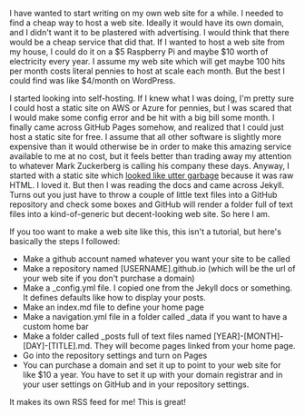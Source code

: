 I have wanted to start writing on my own web site for a while. I needed to find a cheap way to host a web site. Ideally it would have its own domain, and I didn't want it to be plastered with advertising. I would think that there would be a cheap service that did that. If I wanted to host a web site from my house, I could do it on a $5 Raspberry Pi and maybe $10 worth of electricity every year. I assume my web site which will get maybe 100 hits per month costs literal pennies to host at scale each month. But the best I could find was like $4/month on WordPress.

I started looking into self-hosting. If I knew what I was doing, I'm pretty sure I could host a static site on AWS or Azure for pennies, but I was scared that I would make some config error and be hit with a big bill some month. I finally came across GitHub Pages somehow, and realized that I could just host a static site for free. I assume that all other software is slightly more expensive than it would otherwise be in order to make this amazing service available to me at no cost, but it feels better than trading away my attention to whatever Mark Zuckerberg is calling his company these days. Anyway, I started with a static site which [looked like utter garbage](https://passwordpaper.com/oldsite/) because it was raw HTML. I loved it. But then I was reading the docs and came across Jekyll. Turns out you just have to throw a couple of little text files into a GitHub repository and check some boxes and GitHub will render a folder full of text files into a kind-of-generic but decent-looking web site. So here I am.

If you too want to make a web site like this, this isn't a tutorial, but here's basically the steps I followed:
* Make a github account named whatever you want your site to be called
* Make a repository named [USERNAME].github.io (which will be the url of your web site if you don't purchase a domain)
* Make a _config.yml file. I copied one from the Jekyll docs or something. It defines defaults like how to display your posts.
* Make an index.md file to define your home page
* Make a navigation.yml file in a folder called _data if you want to have a custom home bar
* Make a folder called _posts full of text files named [YEAR]-[MONTH]-[DAY]-[TITLE].md. They will become pages linked from your home page.
* Go into the repository settings and turn on Pages
* You can purchase a domain and set it up to point to your web site for like $10 a year. You have to set it up with your domain registrar and in your user settings on GitHub and in your repository settings.

It makes its own RSS feed for me! This is great!
